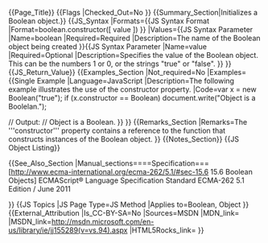 {{Page_Title}}
{{Flags
|Checked_Out=No
}}
{{Summary_Section|Initializes a Boolean object.}}
{{JS_Syntax
|Formats={{JS Syntax Format
|Format=boolean.constructor([ value ])
}}
|Values={{JS Syntax Parameter
|Name=boolean
|Required=Required
|Description=The name of the Boolean object being created
}}{{JS Syntax Parameter
|Name=value
|Required=Optional
|Description=Specifies the value of the Boolean object. This can be the numbers 1 or 0, or the strings "true" or "false".
}}
}}
{{JS_Return_Value}}
{{Examples_Section
|Not_required=No
|Examples={{Single Example
|Language=JavaScript
|Description=The following example illustrates the use of the constructor property.
|Code=var x = new Boolean("true");
 if (x.constructor == Boolean)
     document.write("Object is a Boolelan.");

 // Output:
 // Object is a Boolean.
}}
}}
{{Remarks_Section
|Remarks=The '''constructor''' property contains a reference to the function that constructs instances of the Boolean object.
}}
{{Notes_Section}}
{{JS Object Listing}}

{{See_Also_Section
|Manual_sections====Specification===
[http://www.ecma-international.org/ecma-262/5.1/#sec-15.6 15.6 Boolean Objects]
ECMAScript® Language Specification
Standard ECMA-262
5.1 Edition / June 2011

}}
{{JS Topics
|JS Page Type=JS Method
|Applies to=Boolean, Object
}}
{{External_Attribution
|Is_CC-BY-SA=No
|Sources=MSDN
|MDN_link=
|MSDN_link=http://msdn.microsoft.com/en-us/library/ie/jj155289(v=vs.94).aspx
|HTML5Rocks_link=
}}